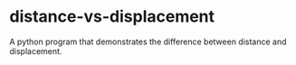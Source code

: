 # distance-vs-displacement
A python program that demonstrates the difference between distance and displacement. 
